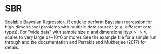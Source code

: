 # SBR
Scalable Bayesian Regression. 
R code to perform Bayesian regression for high-dimensional problems with multiple data sources (e.g. different data types). 
For "wide data" with sample size $n$ and dimensionality $p>>n$, scales to very large p (~10^6 or more).
See the example file for a simple run through and the documentation and Perrakis and Mukherjee (2017) for details.
